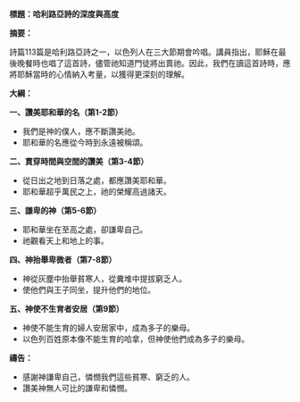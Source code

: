 **標題：哈利路亞詩的深度與高度**

**摘要：**

詩篇113篇是哈利路亞詩之一，以色列人在三大節期會吟唱。講員指出，耶穌在最後晚餐時也唱了這首詩，儘管祂知道門徒將出賣祂。因此，我們在讀這首詩時，應將耶穌當時的心情納入考量，以獲得更深刻的理解。

**大綱：**

**一、讚美耶和華的名（第1-2節）**
* 我們是神的僕人，應不斷讚美祂。
* 耶和華的名應從今時到永遠被稱頌。

**二、貫穿時間與空間的讚美（第3-4節）**
* 從日出之地到日落之處，都應讚美耶和華。
* 耶和華超乎萬民之上，祂的榮耀高過諸天。

**三、謙卑的神（第5-6節）**
* 耶和華坐在至高之處，卻謙卑自己。
* 祂觀看天上和地上的事。

**四、神抬舉卑微者（第7-8節）**
* 神從灰塵中抬舉貧寒人，從糞堆中提拔窮乏人。
* 使他們與王子同坐，提升他們的地位。

**五、神使不生育者安居（第9節）**
* 神使不能生育的婦人安居家中，成為多子的樂母。
* 以色列百姓原本像不能生育的哈拿，但神使他們成為多子的樂母。

**禱告：**

* 感謝神謙卑自己，憐憫我們這些貧寒、窮乏的人。
* 讚美神無人可比的謙卑和憐憫。